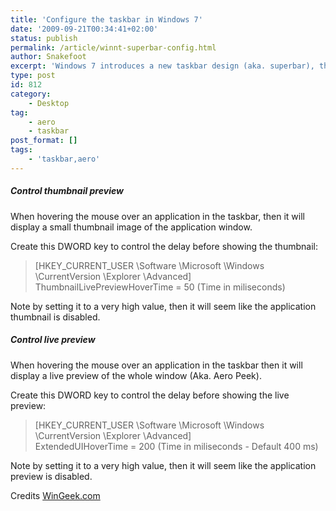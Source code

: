 ```yaml
---
title: 'Configure the taskbar in Windows 7'
date: '2009-09-21T00:34:41+02:00'
status: publish
permalink: /article/winnt-superbar-config.html
author: Snakefoot
excerpt: 'Windows 7 introduces a new taskbar design (aka. superbar), that should make it easier to keep track of applications.'
type: post
id: 812
category:
    - Desktop
tag:
    - aero
    - taskbar
post_format: []
tags:
    - 'taskbar,aero'
---
```

##### Control thumbnail preview

 When hovering the mouse over an application in the taskbar, then it will display a small thumbnail image of the application window.  
  
 Create this DWORD key to control the delay before showing the thumbnail:
> \[HKEY\_CURRENT\_USER \\Software \\Microsoft \\Windows \\CurrentVersion \\Explorer \\Advanced\]  
>  ThumbnailLivePreviewHoverTime = 50 (Time in miliseconds)

 Note by setting it to a very high value, then it will seem like the application thumbnail is disabled.
 
##### Control live preview

 When hovering the mouse over an application in the taskbar then it will display a live preview of the whole window (Aka. Aero Peek).  
  
 Create this DWORD key to control the delay before showing the live preview:
> \[HKEY\_CURRENT\_USER \\Software \\Microsoft \\Windows \\CurrentVersion \\Explorer \\Advanced\]  
>  ExtendedUIHoverTime = 200 (Time in miliseconds - Default 400 ms)

 Note by setting it to a very high value, then it will seem like the application preview is disabled.  
  
 Credits [WinGeek.com](http://wingeek.com/articles/39445/adjust-taskbar-preview-hover-delay/)